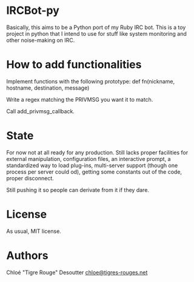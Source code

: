 IRCBot-py
=========

Basically, this aims to be a Python port of my Ruby IRC bot.
This is a toy project in python that I intend to use for stuff like
system monitoring and other noise-making on IRC.

How to add functionalities
==========================

Implement functions with the following prototype:
  def fn(nickname, hostname, destination, message)

Write a regex matching the PRIVMSG you want it to match.

Call add_privmsg_callback.

State
=====

For now not at all ready for any production. Still lacks proper facilities
for external manipulation, configuration files, an interactive prompt,
a standardized way to load plug-ins, multi-server support (though one process
per server could od), getting some constants out of the code, proper disconnect.

Still pushing it so people can derivate from it if they dare.

License
=======

As usual, MIT license.

Authors
=======

Chloé "Tigre Rouge" Desoutter <chloe@tigres-rouges.net>

